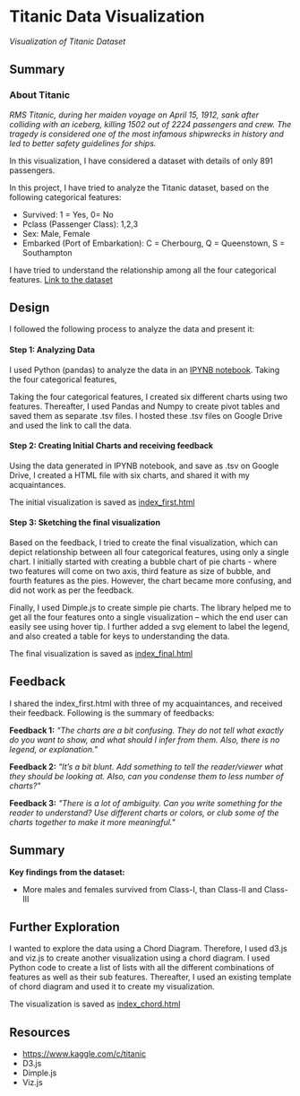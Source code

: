 # Titanic Data Visualization
_Visualization of Titanic Dataset_

## Summary

### About Titanic

_RMS Titanic, during her maiden voyage on April 15, 1912, sank after colliding with an iceberg, killing 1502 out of 2224 passengers and crew. The tragedy is considered one of the most infamous shipwrecks in history and led to better safety guidelines for ships._

In this visualization, I have considered a dataset with details of only 891 passengers.

In this project, I have tried to analyze the Titanic dataset, based on the following categorical features:
* Survived: 1 = Yes, 0= No
* Pclass (Passenger Class): 1,2,3
* Sex: Male, Female
* Embarked (Port of Embarkation): C = Cherbourg, Q = Queenstown, S = Southampton

I have tried to understand the relationship among all the four categorical features. [Link to the dataset](https://www.udacity.com/api/nodes/5420148578/supplemental_media/titanic-datacsv/download) 



## Design

I followed the following process to analyze the data and present it:


#### Step 1: Analyzing Data
I used Python (pandas) to analyze the data in an [IPYNB notebook](https://github.com/abhishekchhibber/Titanic-Data-Visualization/blob/master/titanic%20data%20analysis.ipynb). Taking the four categorical features, 

Taking the four categorical features, I created six different charts using two features. Thereafter, I used Pandas and Numpy to create pivot tables and saved them as separate .tsv files. I hosted these .tsv files on Google Drive and used the link to call the data.

#### Step 2: Creating Initial Charts and receiving feedback
Using the data generated in IPYNB notebook, and save as .tsv on Google Drive, I created a HTML file with six charts, and shared it with my acquaintances.

The initial visualization is saved as [index_first.html](https://github.com/abhishekchhibber/Titanic-Data-Visualization/blob/master/Index_first.html)

#### Step 3: Sketching the final visualization
Based on the feedback, I tried to create the final visualization, which can depict relationship between all four categorical features, using only a single chart. I initially started with creating a bubble chart of pie charts - where two features will come on two axis, third feature as size of bubble, and fourth features as the pies. However, the chart became more confusing, and did not work as per the feedback. 

Finally, I used Dimple.js to create simple pie charts. The library helped me to get all the four features onto a single visualization – which the end user can easily see using hover tip. I further added a svg element to label the legend, and also created a table for keys to understanding the data. 

The final visualization is saved as [index_final.html](https://github.com/abhishekchhibber/Titanic-Data-Visualization/blob/master/Index_final.html)

## Feedback

I shared the index_first.html with three of my acquaintances, and received their feedback. Following is the summary of feedbacks:

**Feedback 1:**
_"The charts are a bit confusing. They do not tell what exactly do you want to show, and what should I infer from them. Also, there is no legend, or explanation."_ 


**Feedback 2:**
_"It’s a bit blunt. Add something to tell the reader/viewer what they should be looking at. Also, can you condense them to less number of charts?"_

**Feedback 3:**
_"There is a lot of ambiguity. Can you write something for the reader to understand? Use different charts or colors, or club some of the charts together to make it more meaningful."_ 

## Summary

**Key findings from the dataset:**

* More males and females survived from Class-I, than Class-II and Class-III


## Further Exploration
I wanted to explore the data using a Chord Diagram. Therefore, I used d3.js and viz.js to create another visualization using a chord diagram. I used Python code to create a list of lists with all the different combinations of features as well as their sub features. Thereafter, I used an existing template of chord diagram and used it to create my visualization. 

The visualization is saved as [index_chord.html](https://github.com/abhishekchhibber/Titanic-Data-Visualization/blob/master/Index_chord.html)



## Resources
* https://www.kaggle.com/c/titanic
* D3.js
* Dimple.js
* Viz.js


